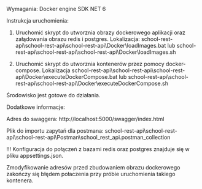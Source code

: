Wymagania:
Docker engine
SDK NET 6

Instrukcja uruchomienia:
1. Uruchomić skrypt do utworznia obrazy dockerowego aplikacji oraz załądowania obrazu redis i postgres.
  Lokalizacja:
    school-rest-api\school-rest-api\school-rest-api\Docker\loadImages.bat
    lub
    school-rest-api\school-rest-api\school-rest-api\Docker\loadImages.sh

2. Uruchomić skrypt do utworznia kontenerów przez pomocy docker-compose.
  Lokalizacja
    school-rest-api\school-rest-api\school-rest-api\Docker\executeDockerCompose.bat
    lub
    school-rest-api\school-rest-api\school-rest-api\Docker\executeDockerCompose.sh

Środowisko jest gotowe do działania.

Dodatkowe informacje:

Adres do swaggera:
http://localhost:5000/swagger/index.html

Plik do importu zapytań dla postmana:
school-rest-api\school-rest-api\school-rest-api\Postman\school_rest_api.postman_collection

!!!
Konfiguracja do połączeń z bazami redis oraz postgres znajduje się w pliku appsettings.json.

Zmodyfikowanie adresów przed zbudowaniem obrazu dockerowego zakończy się błędem połaczenia przy próbie uruchomienia takiego kontenera.
